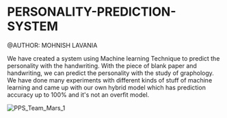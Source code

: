 # PERSONALITY-PREDICTION-SYSTEM
@AUTHOR: MOHNISH LAVANIA

We have created a system using Machine learning Technique to predict the personality with the handwriting. With the piece of blank paper and handwriting, we can predict the personality with the study of graphology. We have done many experiments with different kinds of stuff of machine learning and came up with our own hybrid model which has prediction accuracy up to 100% and it's not an overfit model.

![PPS_Team_Mars_1](https://user-images.githubusercontent.com/57325166/102699527-795cf080-426b-11eb-8122-c6948c6c2553.gif)

